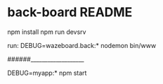 # back-board README

npm install
npm run devsrv

run:
DEBUG=wazeboard.back:* nodemon bin/www



######___________________

DEBUG=myapp:* npm start

